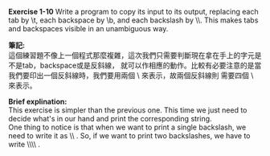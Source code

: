 **Exercise 1-10** Write a program to copy its input to its output, replacing each tab by \\t,
each backspace by \\b, and each backslash by \\\\. This makes tabs and backspaces visible in
an unambiguous way.

**筆記:**\
這個練習題不像上一個程式那麼複雜，這次我們只需要判斷現在拿在手上的字元是不是tab，backspace或是反斜線，
就可以作相應的動作。比較有必要注意的是當我們要印出一個反斜線時，我們要用兩個 \\ 來表示，故兩個反斜線則
需要四個 \\ 來表示。

**Brief explination:**\
This exercise is simpler than the previous one. This time we just need to decide what's in our hand
and print the corresponding string.\
One thing to notice is that when we want to print a single backslash, we need to write it as \\\\ . So,
if we want to print two backslashes, we have to write \\\\\\\\ .
